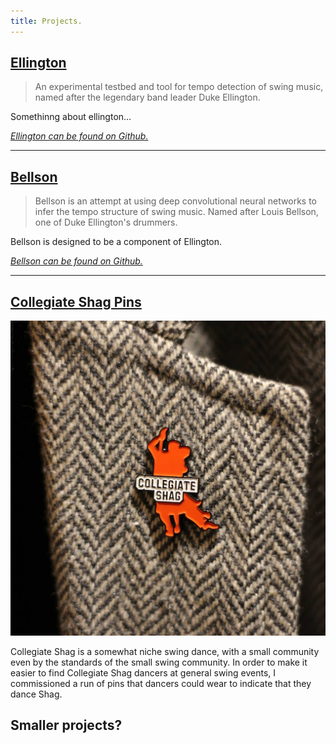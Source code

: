 ```yaml
---
title: Projects.
---
```


## [Ellington](https://github.com/AdamHarries/ellington)

> An experimental testbed and tool for tempo detection of swing music, named after the legendary band leader Duke Ellington.  

Somethinng about ellington...

[*Ellington can be found on Github.*](https://github.com/AdamHarries/ellington)

***

## [Bellson](https://github.com/AdamHarries/bellson)

> Bellson is an attempt at using deep convolutional neural networks to infer the tempo structure of swing music. Named after Louis Bellson, one of Duke Ellington's drummers. 

Bellson is designed to be a component of Ellington. 

[*Bellson can be found on Github.*](https://github.com/AdamHarries/bellson)

***

## [Collegiate Shag Pins](https://wwwi.nstagram.com/p/Bb-EVGyAvwC/)

![A collegiate shag pin](/images/projects/shagpins/pin.jpg)

Collegiate Shag is a somewhat niche swing dance, with a small community even by the standards of the small swing community. In order to make it easier to find Collegiate Shag dancers at general swing events, I commissioned a run of pins that dancers could wear to indicate that they dance Shag.


## Smaller projects?


 <!-- 

I'm someone who loves computation, technology, and maths. Given that, I'm becoming increasingly dismayed by the direction in which we seem (as an industry) hell bent on pushing technology. With an anti-intellectual thrust that would put the alt-right to shame, we seem keen to throw out any lessons from the past, and discard rigour for cargo culting at every opportunity. The rise of broken languages like Javascript, out-of-memory compile errors on 4GB systems, security-free IoT devices, and the like show the downward spiral that we've put ourselves in.

In an effort to avoid a complete mental breakdown and screaming at people over the internet, I though it might be worth trying to write down some of my thoughts in a blog-like structure, readable by anyone. Although my identity is perfectly discoverable (a quick `whois` would suffice), I'm purposefully not splashing it on this page or any other in order to give myself as much editorial freedom as possible.

## The name

I enjoy Ian M Bank's books, and particularly the names of the ships in the culture series. I picked the name of one ship in particular as the name of this site as a) the domain was available, and b) it felt nice on the tongue.

## Swing dancing

I also enjoy [swing dancing](https://www.youtube.com/watch?v=h2GljtSQhRY), and have **opinions** about it. To save my friends from having to listen to my inane rambling, I might stick those opinions here. 

It's a win win situation: I get to scream into the void, and they don't have to listen to my drivel. -->
